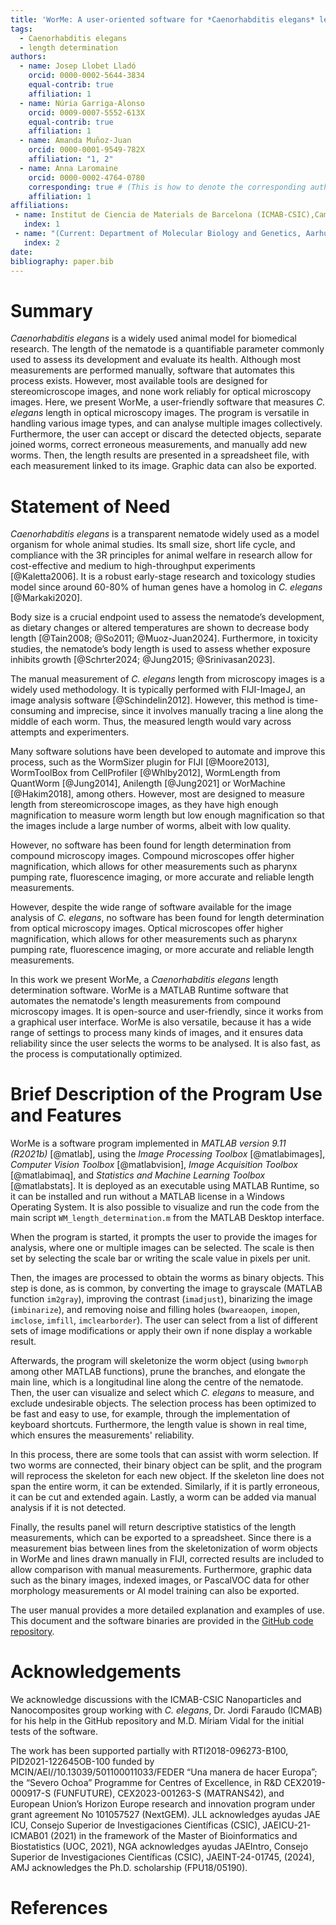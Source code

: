 ```yaml
---
title: 'WorMe: A user-oriented software for *Caenorhabditis elegans* length determination'
tags:
  - Caenorhabditis elegans
  - length determination
authors:
  - name: Josep Llobet Lladó
    orcid: 0000-0002-5644-3834
    equal-contrib: true
    affiliation: 1
  - name: Núria Garriga-Alonso
    orcid: 0009-0007-5552-613X
    equal-contrib: true
    affiliation: 1
  - name: Amanda Muñoz-Juan
    orcid: 0000-0001-9549-782X
    affiliation: "1, 2"
  - name: Anna Laromaine
    orcid: 0000-0002-4764-0780
    corresponding: true # (This is how to denote the corresponding author)
    affiliation: 1
affiliations:
 - name: Institut de Ciencia de Materials de Barcelona (ICMAB-CSIC),Campus UAB Bellaterra, Barcelona, Spain
   index: 1
 - name: "(Current: Department of Molecular Biology and Genetics, Aarhus University, Aarhus, Denmark)"
   index: 2
date: 
bibliography: paper.bib
---
```


# Summary

*Caenorhabditis elegans* is a widely used animal model for biomedical research. The length of the nematode is a quantifiable parameter commonly used to assess its development and evaluate its health. Although most measurements are performed manually, software that automates this process exists. However, most available tools are designed for stereomicroscope images, and none work reliably for optical microscopy images. Here, we present WorMe, a user-friendly software that measures *C. elegans* length in optical microscopy images. The program is versatile in handling various image types, and can analyse multiple images collectively. Furthermore, the user can accept or discard the detected objects, separate joined worms, correct erroneous measurements, and manually add new worms. Then, the length results are presented in a spreadsheet file, with each measurement linked to its image. Graphic data can also be exported.

# Statement of Need
*Caenorhabditis elegans* is a transparent nematode widely used as a model organism for whole animal studies. Its small size, short life cycle, and compliance with the 3R principles for animal welfare in research allow for cost-effective and medium to high-throughput experiments [@Kaletta2006]. It is a robust early-stage research and toxicology studies model since around 60-80% of human genes have a homolog in *C. elegans* [@Markaki2020].

Body size is a crucial endpoint used to assess the nematode’s development, as dietary changes or altered temperatures are shown to decrease body length [@Tain2008; @So2011; @Muoz-Juan2024]. Furthermore, in toxicity studies, the nematode’s body length is used to assess whether exposure inhibits growth [@Schrter2024; @Jung2015; @Srinivasan2023].

The manual measurement of *C. elegans* length from microscopy images is a widely used methodology. It is typically performed with FIJI-ImageJ, an image analysis software [@Schindelin2012]. However, this method is time-consuming and imprecise, since it involves manually tracing a line along the middle of each worm. Thus, the measured length would vary across attempts and experimenters.

Many software solutions have been developed to automate and improve this process, such as the WormSizer plugin for FIJI [@Moore2013], WormToolBox from CellProfiler [@Whlby2012], WormLength from QuantWorm [@Jung2014], Anilength [@Jung2021] or WorMachine [@Hakim2018], among others. However, most are designed to measure length from stereomicroscope images, as they have high enough magnification to measure worm length but low enough magnification so that the images include a large number of worms, albeit with low quality. 

However, no software has been found for length determination from compound microscopy images. Compound microscopes offer higher magnification, which allows for other measurements such as pharynx pumping rate, fluorescence imaging, or more accurate and reliable length measurements.

However, despite the wide range of software available for the image analysis of *C. elegans*, no software has been found for length determination from optical microscopy images. Optical microscopes offer higher magnification, which allows for other measurements such as pharynx pumping rate, fluorescence imaging, or more accurate and reliable length measurements. 

In this work we present WorMe, a *Caenorhabditis elegans* length determination software. WorMe is a MATLAB Runtime software that automates the nematode's length measurements from compound microscopy images. It is open-source and user-friendly, since it works from a graphical user interface. WorMe is also versatile, because it has a wide range of settings to process many kinds of images, and it ensures data reliability since the user selects the worms to be analysed. It is also fast, as the process is computationally optimized.

# Brief Description of the Program Use and Features
WorMe is a software program implemented in *MATLAB version 9.11 (R2021b)* [@matlab], using the *Image Processing Toolbox* [@matlabimages], *Computer Vision Toolbox* [@matlabvision], *Image Acquisition Toolbox* [@matlabimaq], and *Statistics and Machine Learning Toolbox* [@matlabstats]. It is deployed as an executable using MATLAB Runtime, so it can be installed and run without a MATLAB license in a Windows Operating System. It is also possible to visualize and run the code from the main script `WM_length_determination.m` from the MATLAB Desktop interface.

When the program is started, it prompts the user to provide the images for analysis, where one or multiple images can be selected. The scale is then set by selecting the scale bar or writing the scale value in pixels per unit.

Then, the images are processed to obtain the worms as binary objects. This step is done, as is common, by converting the image to grayscale (MATLAB function `im2gray`), improving the contrast (`imadjust`), binarizing the image (`imbinarize`), and removing noise and filling holes (`bwareaopen`, `imopen`, `imclose`, `imfill`, `imclearborder`). The user can select from a list of different sets of image modifications or apply their own if none display a workable result. 

Afterwards, the program will skeletonize the worm object (using `bwmorph` among other MATLAB functions), prune the branches, and elongate the main line, which is a longitudinal line along the centre of the nematode. Then, the user can visualize and select which *C. elegans* to measure, and exclude undesirable objects. The selection process has been optimized to be fast and easy to use, for example, through the implementation of keyboard shortcuts. Furthermore, the length value is shown in real time, which ensures the measurements' reliability.

In this process, there are some tools that can assist with worm selection. If two worms are connected, their binary object can be split, and the program will reprocess the skeleton for each new object. If the skeleton line does not span the entire worm, it can be extended. Similarly, if it is partly erroneous, it can be cut and extended again. Lastly, a worm can be added via manual analysis if it is not detected.

Finally, the results panel will return descriptive statistics of the length measurements, which can be exported to a spreadsheet. Since there is a measurement bias between lines from the skeletonization of worm objects in WorMe and lines drawn manually in FIJI, corrected results are included to allow comparison with manual measurements. Furthermore, graphic data such as the binary images, indexed images, or PascalVOC data for other morphology measurements or AI model training can also be exported.

The user manual provides a more detailed explanation and examples of use. This document and the software binaries are provided in the [GitHub code repository](https://github.com/group-nn-at-icmab-csic/WorMe).

# Acknowledgements

We acknowledge discussions with the ICMAB-CSIC Nanoparticles and Nanocomposites group working with *C. elegans*, Dr. Jordi Faraudo (ICMAB) for his help in the GitHub repository and M.D. Míriam Vidal for the initial tests of the software.

The work has been supported partially with RTI2018-096273-B100, PID2021-122645OB-100  funded by MCIN/AEI//10.13039/501100011033/FEDER “Una manera de hacer Europa”;  the “Severo Ochoa” Programme for Centres of Excellence, in R&D  CEX2019-000917-S (FUNFUTURE), CEX2023-001263-S (MATRANS42), and European Union’s Horizon Europe research and innovation program under grant agreement No 101057527 (NextGEM). JLL acknowledges ayudas JAE ICU, Consejo Superior de Investigaciones Científicas (CSIC), JAEICU-21-ICMAB01 (2021) in the framework of the Master of Bioinformatics and Biostatistics  (UOC, 2021),  NGA acknowledges ayudas JAEIntro, Consejo Superior de Investigaciones Científicas (CSIC),  JAEINT-24-01745, (2024), AMJ acknowledges the Ph.D. scholarship (FPU18/05190).


# References
